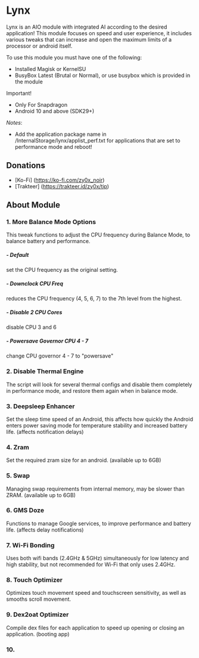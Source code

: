 # Lynx
Lynx is an AIO module with integrated AI according to the desired application! This module focuses on speed and user experience, it includes various tweaks that can increase and open the maximum limits of a processor or android itself.

To use this module you must have one of the following:
- Installed Magisk or KernelSU
- BusyBox Latest (Brutal or Normal), or use busybox which is provided in the module

Important!
- Only For Snapdragon
- Android 10 and above (SDK29+)

*Notes*:
- Add the application package name in  /InternalStorage/lynx/applist_perf.txt for applications that are set to performance mode and reboot!

## Donations
- [Ko-Fi] (https://ko-fi.com/zy0x_noir)
- [Trakteer] (https://trakteer.id/zy0x/tip)

## About Module
### 1. More Balance Mode Options
This tweak functions to adjust the CPU frequency during Balance Mode, to balance battery and performance.
##### - Default
set the CPU frequency as the original setting.
##### - Downclock CPU Freq
reduces the CPU frequency (4, 5, 6, 7) to the 7th level from the highest.
##### - Disable 2 CPU Cores
disable CPU 3 and 6
##### - Powersave Governor CPU 4 - 7
change CPU governor 4 - 7 to "powersave"
### 2. Disable Thermal Engine
The script will look for several thermal configs and disable them completely in performance mode, and restore them again when in balance mode.
### 3. Deepsleep Enhancer
Set the sleep time speed of an Android, this affects how quickly the Android enters power saving mode for temperature stability and increased battery life. (affects notification delays)
### 4. Zram
Set the required zram size for an android. (available up to 6GB)
### 5. Swap
Managing swap requirements from internal memory, may be slower than ZRAM. (available up to 6GB)
### 6. GMS Doze
Functions to manage Google services, to improve performance and battery life. (affects delay notifications)
### 7. Wi-Fi Bonding
Uses both wifi bands (2.4GHz & 5GHz) simultaneously for low latency and high stability, but not recommended for Wi-Fi that only uses 2.4GHz.
### 8. Touch Optimizer
Optimizes touch movement speed and touchscreen sensitivity, as well as smooths scroll movement.
### 9. Dex2oat Optimizer
Compile dex files for each application to speed up opening or closing an application. (booting app)
### 10. 
   
